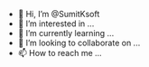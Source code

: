 - 👋 Hi, I’m @SumitKsoft
- 👀 I’m interested in ...
- 🌱 I’m currently learning ...
- 💞️ I’m looking to collaborate on ...
- 📫 How to reach me ...

<!---
SumitKsoft/SumitKsoft is a ✨ special ✨ repository because its `README.md` (this file) appears on your GitHub profile.
You can click the Preview link to take a look at your changes.
--->
